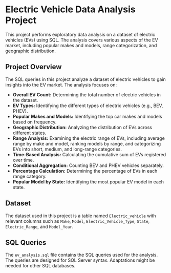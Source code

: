 # Electric Vehicle Data Analysis Project

This project performs exploratory data analysis on a dataset of electric vehicles (EVs) using SQL.  The analysis covers various aspects of the EV market, including popular makes and models, range categorization, and geographic distribution.

## Project Overview

The SQL queries in this project analyze a dataset of electric vehicles to gain insights into the EV market.  The analysis focuses on:

* **Overall EV Count:** Determining the total number of electric vehicles in the dataset.
* **EV Types:** Identifying the different types of electric vehicles (e.g., BEV, PHEV).
* **Popular Makes and Models:**  Identifying the top car makes and models based on frequency.
* **Geographic Distribution:** Analyzing the distribution of EVs across different states.
* **Range Analysis:** Examining the electric range of EVs, including average range by make and model, ranking models by range, and categorizing EVs into short, medium, and long-range categories.
* **Time-Based Analysis:**  Calculating the cumulative sum of EVs registered over time.
* **Conditional Aggregation:** Counting BEV and PHEV vehicles separately.
* **Percentage Calculation:** Determining the percentage of EVs in each range category.
* **Popular Model by State:** Identifying the most popular EV model in each state.

## Dataset

The dataset used in this project is a table named `Electric_vehicle` with relevant columns such as `Make`, `Model`, `Electric_Vehicle_Type`, `State`, `Electric_Range`, and `Model_Year`. 
## SQL Queries

The `ev_analysis.sql` file contains the SQL queries used for the analysis.  The queries are designed for SQL Server syntax.  Adaptations might be needed for other SQL databases.
